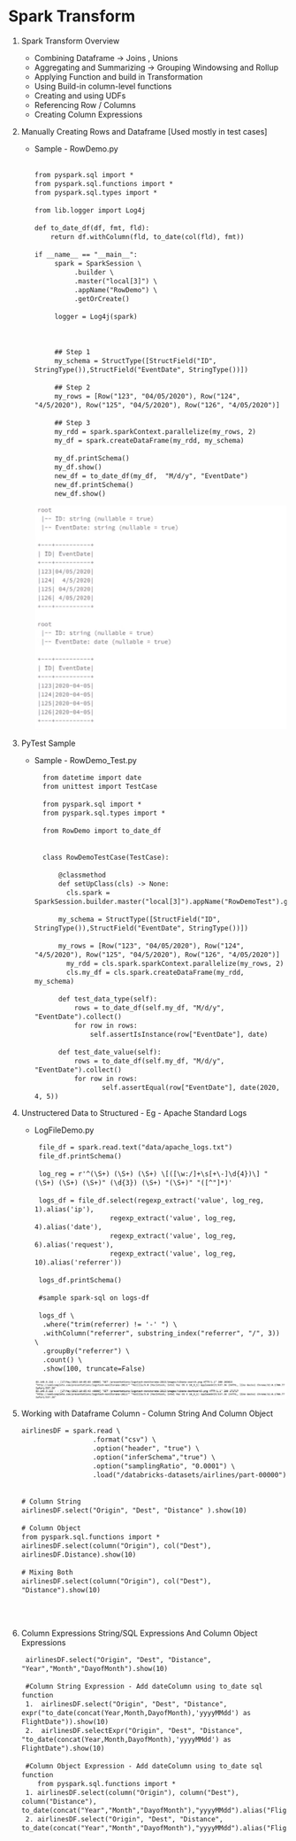 # Spark Transform 


1.  Spark Transform Overview

      -  Combining Dataframe -> Joins , Unions
	  -  Aggregating and Summarizing -> Grouping Windowsing and Rollup 
	  -  Applying Function and build in Transformation
      -  Using Build-in column-level functions
      -  Creating and using UDFs
      -  Referencing Row / Columns
      -  Creating Column Expressions	  

       	  


2.  Manually Creating Rows and Dataframe [Used mostly in test cases]

      	  
	      
	  - Sample - RowDemo.py
		  
          ```
          
		  from pyspark.sql import *
		  from pyspark.sql.functions import *
		  from pyspark.sql.types import *
		  
		  from lib.logger import Log4j
		  
		  def to_date_df(df, fmt, fld):
			  return df.withColumn(fld, to_date(col(fld), fmt))
		  
		  if __name__ == "__main__":
		       spark = SparkSession \
			        .builder \
					.master("local[3]") \
					.appName("RowDemo") \
					.getOrCreate()

			   logger = Log4j(spark)

		  
		  
			   ## Step 1
			   my_schema = StructType([StructField("ID", StringType()),StructField("EventDate", StringType())])
          
			   ## Step 2
			   my_rows = [Row("123", "04/05/2020"), Row("124", "4/5/2020"), Row("125", "04/5/2020"), Row("126", "4/05/2020")]
		  
			   ## Step 3
			   my_rdd = spark.sparkContext.parallelize(my_rows, 2)
			   my_df = spark.createDataFrame(my_rdd, my_schema)

			   my_df.printSchema()
		       my_df.show()	
               new_df = to_date_df(my_df,  "M/d/y", "EventDate")
		       new_df.printSchema()
		       new_df.show()		  
		  
          ```		  
	  
           ![alt text](https://github.com/IAmZero247/spark-setup/blob/main/repo_images/data_frame_creation.jpg?raw=true)
	  
	  
3.  PyTest Sample  
          
	  - Sample - RowDemo_Test.py
    
          ```
			from datetime import date
			from unittest import TestCase

			from pyspark.sql import *
			from pyspark.sql.types import *

			from RowDemo import to_date_df


			class RowDemoTestCase(TestCase):

			    @classmethod
			    def setUpClass(cls) -> None:
			      cls.spark = SparkSession.builder.master("local[3]").appName("RowDemoTest").getOrCreate()
				
				my_schema = StructType([StructField("ID", StringType()),StructField("EventDate", StringType())])
				 
				my_rows = [Row("123", "04/05/2020"), Row("124", "4/5/2020"), Row("125", "04/5/2020"), Row("126", "4/05/2020")]
			      my_rdd = cls.spark.sparkContext.parallelize(my_rows, 2)
			      cls.my_df = cls.spark.createDataFrame(my_rdd, my_schema)

                def test_data_type(self):
				    rows = to_date_df(self.my_df, "M/d/y", "EventDate").collect()
				    for row in rows:
				        self.assertIsInstance(row["EventDate"], date)

                def test_date_value(self):
				    rows = to_date_df(self.my_df, "M/d/y", "EventDate").collect()
				    for row in rows:
			               self.assertEqual(row["EventDate"], date(2020, 4, 5))
		  ```

4.  Unstructered Data to Structured - Eg - Apache Standard Logs	  

      - LogFileDemo.py 
	      
		  ```
		   file_df = spark.read.text("data/apache_logs.txt")
           file_df.printSchema()

           log_reg = r'^(\S+) (\S+) (\S+) \[([\w:/]+\s[+\-]\d{4})\] "(\S+) (\S+) (\S+)" (\d{3}) (\S+) "(\S+)" "([^"]*)'

           logs_df = file_df.select(regexp_extract('value', log_reg, 1).alias('ip'),
                             regexp_extract('value', log_reg, 4).alias('date'),
                             regexp_extract('value', log_reg, 6).alias('request'),
                             regexp_extract('value', log_reg, 10).alias('referrer'))
							 
		   logs_df.printSchema()

           #sample spark-sql on logs-df
           
           logs_df \
			.where("trim(referrer) != '-' ") \
			.withColumn("referrer", substring_index("referrer", "/", 3)) \
			.groupBy("referrer") \
			.count() \
			.show(100, truncate=False)		   
		  ```
		  
		   ![alt text](https://github.com/IAmZero247/spark-setup/blob/main/repo_images/logfile_data_sample.jpg?raw=true)
		   
5.  Working with Dataframe Column - Column String And Column Object 


      ```
      airlinesDF = spark.read \
						.format("csv") \
						.option("header", "true") \
						.option("inferSchema","true") \
						.option("samplingRatio", "0.0001") \
						.load("/databricks-datasets/airlines/part-00000")
						
		
      # Column String
	  airlinesDF.select("Origin", "Dest", "Distance" ).show(10)
      
	  # Column Object 
      from pyspark.sql.functions import *
	  airlinesDF.select(column("Origin"), col("Dest"), airlinesDF.Distance).show(10)

      # Mixing Both 
      airlinesDF.select(column("Origin"), col("Dest"), "Distance").show(10)	  
	  
	  
						
      ```

6.  Column Expressions String/SQL Expressions And Column Object Expressions	

      ```
       airlinesDF.select("Origin", "Dest", "Distance", "Year","Month","DayofMonth").show(10)
	   
	   #Column String Expression - Add dateColumn using to_date sql function
	   1.  airlinesDF.select("Origin", "Dest", "Distance", expr("to_date(concat(Year,Month,DayofMonth),'yyyyMMdd') as FlightDate")).show(10)
	   2.  airlinesDF.selectExpr("Origin", "Dest", "Distance", "to_date(concat(Year,Month,DayofMonth),'yyyyMMdd') as FlightDate").show(10)
	   
	   #Column Object Expression - Add dateColumn using to_date sql function
	      from pyspark.sql.functions import *
	   1. airlinesDF.select(column("Origin"), column("Dest"), column("Distance"), to_date(concat("Year","Month","DayofMonth"),"yyyyMMdd").alias("FlightDate")).show(10)
	   2. airlinesDF.select("Origin", "Dest", "Distance", to_date(concat("Year","Month","DayofMonth"),"yyyyMMdd").alias("FlightDate")).show(10)
      ```	   
		 
        

